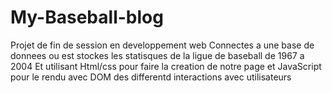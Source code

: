# My-Baseball-blog

Projet de fin de session en developpement web 
Connectes a une base de donnees ou est stockes les statisques de la ligue de baseball de 1967 a 2004 
Et utilisant Html/css pour faire la creation de notre page et JavaScript pour le rendu avec DOM des differentd interactions avec utilisateurs 
